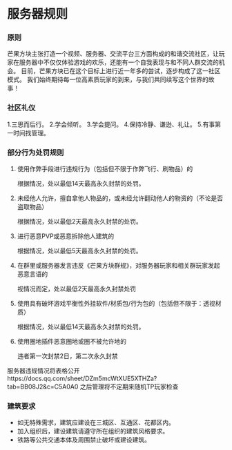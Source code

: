# 服务器规则

### 原则

芒果方块主张打造一个视频、服务器、交流平台三方面构成的和谐交流社区，让玩家在服务器中不仅仅体验游戏的欢乐，还能有一个自我表现与和不同人群交流的机会。
目前，芒果方块已在这个目标上进行近一年多的尝试，逐步构成了这一社区模式。
我们始终期待每一位高素质玩家的到来，与我们共同续写这个世界的故事！

### 社区礼仪

1.三思而后行。
2.学会倾听。
3.学会提问。
4.保持冷静、谦逊、礼让。
5.有事第一时间找管理。

### 部分行为处罚规则

1. 使用作弊手段进行违规行为（包括但不限于作弊飞行、刷物品）的

   根据情况，处以最低14天最高永久封禁的处罚。

2. 未经他人允许，擅自拿他人物品的，或未经允许翻动他人的物资的（不论是否盗取物品）

   根据情况，处以最低2天最高永久封禁的处罚。
   
3. 进行恶意PVP或恶意拆除他人建筑的

   根据情况，处以最低5天最高永久封禁的处罚。
   
4. 在群里或服务器发言违反《芒果方块群规》，对服务器玩家和相关群玩家发起恶意言语的

   视情况而定，处以最低2天最高永久封禁处罚

5. 使用具有破坏游戏平衡性外挂软件/材质包/行为包的（包括但不限于：透视材质）

   根据情况，处以最低14天最高永久封禁的处罚。

6. 使用圈地插件恶意圈地或圈不被允许地的

   违者第一次封禁2日，第二次永久封禁
   
服务器违规情况将表格公开https://docs.qq.com/sheet/DZm5mcWtXUE5XTHZa?tab=BB08J2&c=C5A0A0
之后管理将不定期来随机TP玩家检查


### 建筑要求

- 如无特殊需求，建筑应建设在三城区、互通区、花都区内。
- 加入组织后，建设建筑请遵守所在组织的建筑风格要求。
- 铁路等公共交通本体及周围禁止破坏或建设建筑。
